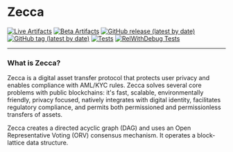 # Zecca

[![Live Artifacts](https://github.com/zecca-labs/zecca-node/workflows/Live/badge.svg)](https://github.com/zecca-labs/zecca-node/actions?query=workflow%3ALive)
[![Beta Artifacts](https://github.com/zecca-labs/zecca-node/workflows/Beta/badge.svg)](https://github.com/zecca-labs/zecca-node/actions?query=workflow%3ABeta)
[![GitHub release (latest by date)](https://img.shields.io/github/v/release/zecca-labs/zecca-node)](https://github.com/zecca-labs/zecca-node/releases/latest)
[![GitHub tag (latest by date)](https://img.shields.io/github/v/tag/zecca-labs/zecca-node?color=darkblue&label=beta)](https://github.com/zecca-labs/zecca-node/tags)
[![Tests](https://github.com/zecca-labs/zecca-node/workflows/Tests/badge.svg)](https://github.com/zecca-labs/zecca-node/actions?query=workflow%3ATests)
[![RelWithDebug Tests](https://github.com/zecca-labs/zecca-node/workflows/Release%20Tests/badge.svg)](https://github.com/zecca-labs/zecca-node/actions?query=workflow%3A%22Release+Tests%22)

---

### What is Zecca?

Zecca is a digital asset transfer protocol that protects user privacy and enables compliance with AML/KYC rules.  Zecca solves several core problems with public blockchains:  it's fast, scalable, environmentally friendly, privacy focused, natively integrates with digital identity, facilitates regulatory compliance, and permits both permissioned and permissionless transfers of assets.  

Zecca creates a directed acyclic graph (DAG) and uses an Open Representative Voting (ORV) consensus mechanism. It operates a block-lattice data structure.
